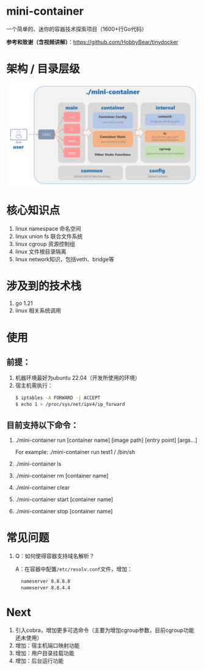 # mini-container

一个简单的、迷你的容器技术探索项目（1600+行Go代码）

 **参考和致谢（含视频讲解）**：https://github.com/HobbyBear/tinydocker

# 架构 / 目录层级
![structure.png](assets%2Fstructure.png)

# 核心知识点
1. linux namespace 命名空间
2. linux union fs 联合文件系统 
3. linux cgroup 资源控制组
4. linux 文件根目录隔离
5. linux network知识，包括veth、bridge等



# 涉及到的技术栈
1. go 1.21
2. linux 相关系统调用

# 使用
## 前提：
1. 机器环境最好为ubuntu 22.04（开发所使用的环境）
2. 宿主机需执行：
    ```bash
    $ iptables -A FORWARD -j ACCEPT 
    $ echo 1 > /proc/sys/net/ipv4/ip_forward
    ```

## 目前支持以下命令：

1. ./mini-container run [container name] [image path] [entry point] [args...]
    
    For example: ./mini-container run test1 / /bin/sh 

2. ./mini-container ls
3. ./mini-container rm [container name]
4. ./mini-container clear
5. ./mini-container start [container name]
6. ./mini-container stop [container name]


# 常见问题
1. Q：如何使得容器支持域名解析？
   
    A：在容器中配置`/etc/resolv.conf`文件，增加：
    ```bash
      nameserver 8.8.8.8
      nameserver 8.8.4.4
    ```



# Next

1. 引入cobra，增加更多可选命令（主要为增加cgroup参数，目前cgroup功能还未使用）
2. 增加：宿主机端口映射功能
3. 增加：用户目录挂载功能
4. 增加：后台运行功能

